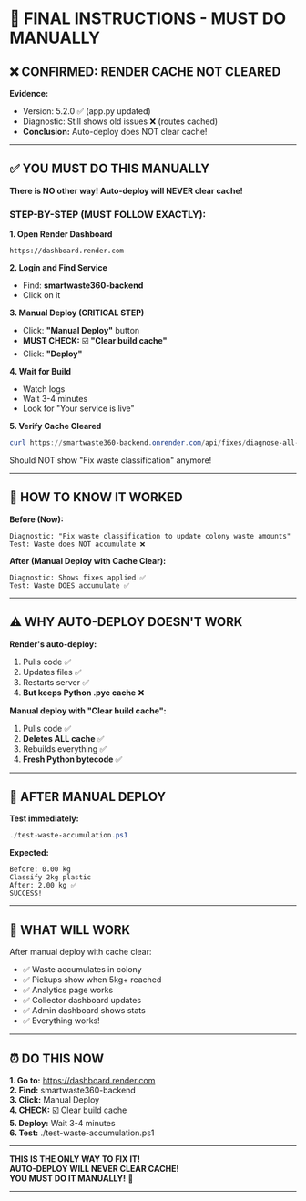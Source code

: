 # 🚨 FINAL INSTRUCTIONS - MUST DO MANUALLY

## ❌ CONFIRMED: RENDER CACHE NOT CLEARED

**Evidence:**
- Version: 5.2.0 ✅ (app.py updated)
- Diagnostic: Still shows old issues ❌ (routes cached)
- **Conclusion:** Auto-deploy does NOT clear cache!

---

## ✅ YOU MUST DO THIS MANUALLY

**There is NO other way! Auto-deploy will NEVER clear cache!**

### STEP-BY-STEP (MUST FOLLOW EXACTLY):

**1. Open Render Dashboard**
```
https://dashboard.render.com
```

**2. Login and Find Service**
- Find: **smartwaste360-backend**
- Click on it

**3. Manual Deploy (CRITICAL STEP)**
- Click: **"Manual Deploy"** button
- **MUST CHECK:** ☑️ **"Clear build cache"**
- Click: **"Deploy"**

**4. Wait for Build**
- Watch logs
- Wait 3-4 minutes
- Look for "Your service is live"

**5. Verify Cache Cleared**
```powershell
curl https://smartwaste360-backend.onrender.com/api/fixes/diagnose-all-issues
```

Should NOT show "Fix waste classification" anymore!

---

## 🎯 HOW TO KNOW IT WORKED

**Before (Now):**
```
Diagnostic: "Fix waste classification to update colony waste amounts"
Test: Waste does NOT accumulate ❌
```

**After (Manual Deploy with Cache Clear):**
```
Diagnostic: Shows fixes applied ✅
Test: Waste DOES accumulate ✅
```

---

## ⚠️ WHY AUTO-DEPLOY DOESN'T WORK

**Render's auto-deploy:**
1. Pulls code ✅
2. Updates files ✅
3. Restarts server ✅
4. **But keeps Python .pyc cache** ❌

**Manual deploy with "Clear build cache":**
1. Pulls code ✅
2. **Deletes ALL cache** ✅
3. Rebuilds everything ✅
4. **Fresh Python bytecode** ✅

---

## 📱 AFTER MANUAL DEPLOY

**Test immediately:**
```powershell
./test-waste-accumulation.ps1
```

**Expected:**
```
Before: 0.00 kg
Classify 2kg plastic
After: 2.00 kg ✅
SUCCESS!
```

---

## 🚀 WHAT WILL WORK

After manual deploy with cache clear:
- ✅ Waste accumulates in colony
- ✅ Pickups show when 5kg+ reached
- ✅ Analytics page works
- ✅ Collector dashboard updates
- ✅ Admin dashboard shows stats
- ✅ Everything works!

---

## ⏰ DO THIS NOW

**1. Go to:** https://dashboard.render.com  
**2. Find:** smartwaste360-backend  
**3. Click:** Manual Deploy  
**4. CHECK:** ☑️ Clear build cache  
**5. Deploy:** Wait 3-4 minutes  
**6. Test:** ./test-waste-accumulation.ps1  

---

**THIS IS THE ONLY WAY TO FIX IT!**  
**AUTO-DEPLOY WILL NEVER CLEAR CACHE!**  
**YOU MUST DO IT MANUALLY!** 🚨

---
